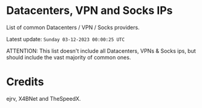 # Datacenters, VPN and Socks IPs
 
List of common Datacenters / VPN / Socks providers. 

Latest update: `Sunday 03-12-2023 00:00:25 UTC` 

ATTENTION: This list doesn't include all Datacenters, VPNs & Socks ips, 
but should include the vast majority of common ones.

# Credits
ejrv, X4BNet and TheSpeedX.
